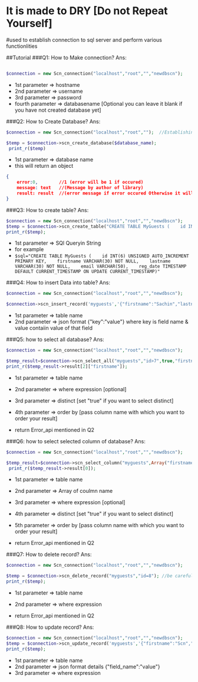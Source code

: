 # It is made to DRY [Do not Repeat Yourself]
#used to establish connection to sql server and perform various functionlities

##Tutorial
###Q1: How to Make connection?
Ans: 
```php

$connection = new Scn_connection("localhost","root","","newdbscn");
```
- 1st parameter => hostname
- 2nd parameter => username
- 3rd parameter => password
- fourth parameter => databasename  [Optional you can leave it blank if you have not created database yet]

###Q2: How to Create Database?
Ans:
```php 
$connection = new Scn_connection("localhost","root","");  //Establishing Connection

$temp = $connection->scn_create_database($database_name);
 print_r($temp)
 ```
- 1st parameter => database name
- this will return an object
```json
{
    error:0,        //1 (error will be 1 if occured)
    message: text   //(Message by author of library)
    result: result  //(error message if error occured Otherwise it will return result, it may be object, array or any string and number)
}
```

###Q3: How to create table?
Ans: 
```php
$connection = new Scn_connection("localhost","root","","newdbscn");
$temp = $connection->scn_create_table("CREATE TABLE MyGuests (    id INT(6) UNSIGNED AUTO_INCREMENT PRIMARY KEY,    firstname VARCHAR(30) NOT NULL,    lastname VARCHAR(30) NOT NULL,    email VARCHAR(50),    reg_date TIMESTAMP DEFAULT CURRENT_TIMESTAMP ON UPDATE CURRENT_TIMESTAMP)");
print_r($temp);
```
- 1st parameter => SQl Queryin String
- for example 
- ``` $sql="CREATE TABLE MyGuests (    id INT(6) UNSIGNED AUTO_INCREMENT PRIMARY KEY,    firstname VARCHAR(30) NOT NULL,    lastname VARCHAR(30) NOT NULL,    email VARCHAR(50),    reg_date TIMESTAMP DEFAULT CURRENT_TIMESTAMP ON UPDATE CURRENT_TIMESTAMP)" ```

###Q4: How to insert Data into table?
Ans:
```php
$connection = new Scn_connection("localhost","root","","newdbscn");

$connection->scn_insert_record('myguests','{"firstname":"Sachin","lastname":"Thakur","email":"scn.arn@gmail.com"}')
```
- 1st parameter => table name
- 2nd parameter => json format {"key":"value"} where key is field name & value contaiin value of that field

###Q5: how to select all database?
Ans:
```php
$connection = new Scn_connection("localhost","root","","newdbscn");

$temp_result=$connection->scn_select_all("myguests","id>7",true,"firstname");//(table_name, where_expression,distinct,orderby)
print_r($temp_result->result[2]["firstname"]);
```
- 1st parameter => table name
- 2nd parameter => where expression [optional]
- 3rd parameter => distinct [set "true" if you want to select distinct]
- 4th parameter => order by [pass column name with which you want to order your result]

- return Error_api mentioned in Q2

###Q6: how to select selected column of database?
Ans:
```php
$connection = new Scn_connection("localhost","root","","newdbscn");

$temp_result=$connection->scn_select_column("myguests",Array("firstname","lastname"));//(table_name, where_expression,distinct,orderby)
 print_r($temp_result->result[0]);
```
- 1st parameter => table name
- 2nd parameter => Array of coulmn name
- 3rd parameter => where expression [optional]
- 4th parameter => distinct [set "true" if you want to select distinct]
- 5th parameter => order by [pass column name with which you want to order your result]

- return Error_api mentioned in Q2

###Q7: How to delete record?
Ans:
```php
$connection = new Scn_connection("localhost","root","","newdbscn");

$temp = $connection->scn_delete_record("myguests","id=8"); //be carefule in 2nd parameter 
print_r($temp);
```
- 1st parameter => table name
- 2nd parameter => where expression

- return Error_api mentioned in Q2

###Q8: How to update record?
Ans:
```php
$connection = new Scn_connection("localhost","root","","newdbscn");
$temp = $connection->scn_update_record('myguests','{"firstname":"Scn","lastname":"arayans"}','id=10');
print_r($temp);
```
- 1st parameter => table name
- 2nd parameter => json format details {"field_name":"value"}
- 3rd parameter => where expression
